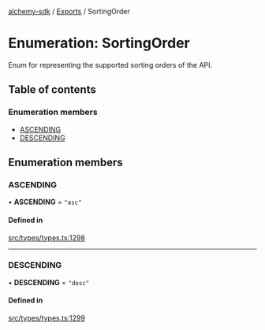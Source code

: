 [alchemy-sdk](../README.md) / [Exports](../modules.md) / SortingOrder

# Enumeration: SortingOrder

Enum for representing the supported sorting orders of the API.

## Table of contents

### Enumeration members

- [ASCENDING](SortingOrder.md#ascending)
- [DESCENDING](SortingOrder.md#descending)

## Enumeration members

### ASCENDING

• **ASCENDING** = `"asc"`

#### Defined in

[src/types/types.ts:1298](https://github.com/alchemyplatform/alchemy-sdk-js/blob/aeb51c8/src/types/types.ts#L1298)

___

### DESCENDING

• **DESCENDING** = `"desc"`

#### Defined in

[src/types/types.ts:1299](https://github.com/alchemyplatform/alchemy-sdk-js/blob/aeb51c8/src/types/types.ts#L1299)

